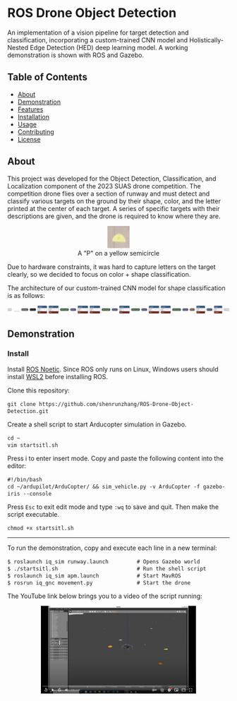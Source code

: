 # ROS Drone Object Detection
An implementation of a vision pipeline for target detection and classification, incorporating a custom-trained CNN model and Holistically-Nested Edge Detection (HED) deep learning model. A working demonstration is shown with ROS and Gazebo. 

## Table of Contents

- [About](#about)
- [Demonstration](#demonstration)
- [Features](#features)
- [Installation](#installation)
- [Usage](#usage)
- [Contributing](#contributing)
- [License](#license)

## About
This project was developed for the Object Detection, Classification, and Localization component of the 2023 SUAS drone competition. The competition drone flies over a section of runway and must detect and classify various targets on the ground by their shape, color, and the letter printed at the center of each target. A series of specific targets with their descriptions are given, and the drone is required to know where they are. 
<p align="center">
    <img src="https://github.com/shenrunzhang/ROS-Drone-Object-Detection/blob/master/media/target_semicirclewhite7.jpg" alt="A 'P' on a yellow semicircle" width=10% height=10%>
    <br>
    A "P" on a yellow semicircle
</p>
Due to hardware constraints, it was hard to capture letters on the target clearly, so we decided to focus on color + shape classification.

The architecture of our custom-trained CNN model for shape classification is as follows:
<p align="center">
    <img src="https://github.com/shenrunzhang/ROS-Drone-Object-Detection/blob/master/media/model_arch_diagram.png" alt="model architecture">
</p>

## Demonstration
### Install
Install [ROS Noetic](http://wiki.ros.org/noetic/Installation/Ubuntu). Since ROS only runs on Linux, Windows users should install [WSL2](https://learn.microsoft.com/en-us/windows/wsl/install) before installing ROS.

Clone this repository:
```
git clone https://github.com/shenrunzhang/ROS-Drone-Object-Detection.git
```
Create a shell script to start Arducopter simulation in Gazebo.
```
cd ~
vim startsitl.sh
```
Press i to enter insert mode. Copy and paste the following content into the editor:
```
#!/bin/bash
cd ~/ardupilot/ArduCopter/ && sim_vehicle.py -v ArduCopter -f gazebo-iris --console
```
Press ```Esc``` to exit edit mode and type `:wq` to save and quit. Then make the script executable.  
```
chmod +x startsitl.sh
```
------
To run the demonstration, copy and execute each line in a new terminal:
```
$ roslaunch iq_sim runway.launch         # Opens Gazebo world
$ ./startsitl.sh                         # Run the shell script
$ roslaunch iq_sim apm.launch            # Start MavROS
$ rosrun iq_gnc movement.py              # Start the drone
```

The YouTube link below brings you to a video of the script running:
<p align="center">
  <a href="https://www.youtube.com/watch?v=liCptHpHUXY" target="_blank">
    <img src="https://github.com/shenrunzhang/ROS-Drone-Object-Detection/blob/master/media/thumbnail.PNG" alt="Your Image Alt Text" width=70% height=70%>
  </a>
</p>

